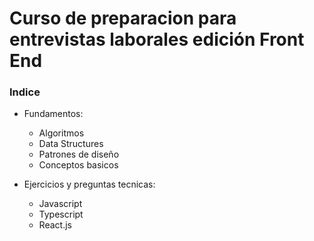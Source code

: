 # Curso de preparacion para entrevistas laborales edición Front End

### Indice

* Fundamentos:
  * Algoritmos
  * Data Structures
  * Patrones de diseño
  * Conceptos basicos
    
* Ejercicios y preguntas tecnicas:
  * Javascript
  * Typescript
  * React.js

